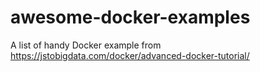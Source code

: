 # awesome-docker-examples
A list of handy Docker example from https://jstobigdata.com/docker/advanced-docker-tutorial/
